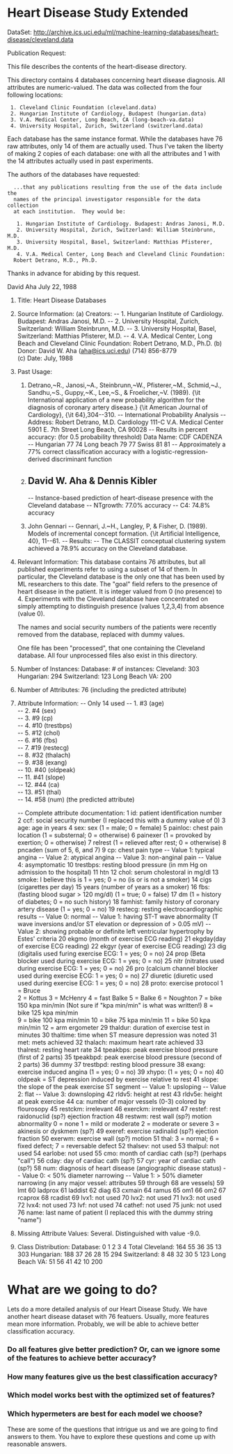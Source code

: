 # Heart Disease Study Extended

DataSet: http://archive.ics.uci.edu/ml/machine-learning-databases/heart-disease/cleveland.data

Publication Request: 
   >>>>>>>>>>>>>>>>>>>>>>>>>>>>>>>>>>>>>>>>>>>>>>>>>>>>>>>>>>>>>>>>>>>>>>
   This file describes the contents of the heart-disease directory.

   This directory contains 4 databases concerning heart disease diagnosis.
   All attributes are numeric-valued.  The data was collected from the
   four following locations:

     1. Cleveland Clinic Foundation (cleveland.data)
     2. Hungarian Institute of Cardiology, Budapest (hungarian.data)
     3. V.A. Medical Center, Long Beach, CA (long-beach-va.data)
     4. University Hospital, Zurich, Switzerland (switzerland.data)

   Each database has the same instance format.  While the databases have 76
   raw attributes, only 14 of them are actually used.  Thus I've taken the
   liberty of making 2 copies of each database: one with all the attributes
   and 1 with the 14 attributes actually used in past experiments.

   The authors of the databases have requested:

      ...that any publications resulting from the use of the data include the 
      names of the principal investigator responsible for the data collection
      at each institution.  They would be:

       1. Hungarian Institute of Cardiology. Budapest: Andras Janosi, M.D.
       2. University Hospital, Zurich, Switzerland: William Steinbrunn, M.D.
       3. University Hospital, Basel, Switzerland: Matthias Pfisterer, M.D.
       4. V.A. Medical Center, Long Beach and Cleveland Clinic Foundation:
	  Robert Detrano, M.D., Ph.D.

   Thanks in advance for abiding by this request.

   David Aha
   July 22, 1988
   >>>>>>>>>>>>>>>>>>>>>>>>>>>>>>>>>>>>>>>>>>>>>>>>>>>>>>>>>>>>>>>>>>>>>>

1. Title: Heart Disease Databases

2. Source Information:
   (a) Creators: 
       -- 1. Hungarian Institute of Cardiology. Budapest: Andras Janosi, M.D.
       -- 2. University Hospital, Zurich, Switzerland: William Steinbrunn, M.D.
       -- 3. University Hospital, Basel, Switzerland: Matthias Pfisterer, M.D.
       -- 4. V.A. Medical Center, Long Beach and Cleveland Clinic Foundation:
             Robert Detrano, M.D., Ph.D.
   (b) Donor: David W. Aha (aha@ics.uci.edu) (714) 856-8779   
   (c) Date: July, 1988

3. Past Usage:
    1. Detrano,~R., Janosi,~A., Steinbrunn,~W., Pfisterer,~M., Schmid,~J.,
       Sandhu,~S., Guppy,~K., Lee,~S., \& Froelicher,~V. (1989).  {\it 
       International application of a new probability algorithm for the 
       diagnosis of coronary artery disease.}  {\it American Journal of 
       Cardiology}, {\it 64},304--310.
       -- International Probability Analysis 
       -- Address: Robert Detrano, M.D.
                   Cardiology 111-C
                   V.A. Medical Center
                   5901 E. 7th Street
                   Long Beach, CA 90028
       -- Results in percent accuracy: (for 0.5 probability threshold)
             Data Name:  CDF    CADENZA
          -- Hungarian   77     74
             Long beach  79     77
             Swiss       81     81
          -- Approximately a 77% correct classification accuracy with a
             logistic-regression-derived discriminant function
    2. David W. Aha & Dennis Kibler
       -- 
          
          
          -- Instance-based prediction of heart-disease presence with the 
             Cleveland database
             -- NTgrowth: 77.0% accuracy
             --       C4: 74.8% accuracy
    3. John Gennari
       -- Gennari, J.~H., Langley, P, \& Fisher, D. (1989). Models of
          incremental concept formation. {\it Artificial Intelligence, 40},
          11--61.
       -- Results: 
          -- The CLASSIT conceptual clustering system achieved a 78.9% accuracy
             on the Cleveland database.

4. Relevant Information:
     This database contains 76 attributes, but all published experiments
     refer to using a subset of 14 of them.  In particular, the Cleveland
     database is the only one that has been used by ML researchers to 
     this date.  The "goal" field refers to the presence of heart disease
     in the patient.  It is integer valued from 0 (no presence) to 4.
     Experiments with the Cleveland database have concentrated on simply
     attempting to distinguish presence (values 1,2,3,4) from absence (value
     0).  
   
     The names and social security numbers of the patients were recently 
     removed from the database, replaced with dummy values.

     One file has been "processed", that one containing the Cleveland 
     database.  All four unprocessed files also exist in this directory.
    
5. Number of Instances: 
        Database:    # of instances:
          Cleveland: 303
          Hungarian: 294
        Switzerland: 123
      Long Beach VA: 200

6. Number of Attributes: 76 (including the predicted attribute)

7. Attribute Information:
   -- Only 14 used
      -- 1. #3  (age)       
      -- 2. #4  (sex)       
      -- 3. #9  (cp)        
      -- 4. #10 (trestbps)  
      -- 5. #12 (chol)      
      -- 6. #16 (fbs)       
      -- 7. #19 (restecg)   
      -- 8. #32 (thalach)   
      -- 9. #38 (exang)     
      -- 10. #40 (oldpeak)   
      -- 11. #41 (slope)     
      -- 12. #44 (ca)        
      -- 13. #51 (thal)      
      -- 14. #58 (num)       (the predicted attribute)

   -- Complete attribute documentation:
      1 id: patient identification number
      2 ccf: social security number (I replaced this with a dummy value of 0)
      3 age: age in years
      4 sex: sex (1 = male; 0 = female)
      5 painloc: chest pain location (1 = substernal; 0 = otherwise)
      6 painexer (1 = provoked by exertion; 0 = otherwise)
      7 relrest (1 = relieved after rest; 0 = otherwise)
      8 pncaden (sum of 5, 6, and 7)
      9 cp: chest pain type
        -- Value 1: typical angina
        -- Value 2: atypical angina
        -- Value 3: non-anginal pain
        -- Value 4: asymptomatic
     10 trestbps: resting blood pressure (in mm Hg on admission to the 
        hospital)
     11 htn
     12 chol: serum cholestoral in mg/dl
     13 smoke: I believe this is 1 = yes; 0 = no (is or is not a smoker)
     14 cigs (cigarettes per day)
     15 years (number of years as a smoker)
     16 fbs: (fasting blood sugar > 120 mg/dl)  (1 = true; 0 = false)
     17 dm (1 = history of diabetes; 0 = no such history)
     18 famhist: family history of coronary artery disease (1 = yes; 0 = no)
     19 restecg: resting electrocardiographic results
        -- Value 0: normal
        -- Value 1: having ST-T wave abnormality (T wave inversions and/or ST 
                    elevation or depression of > 0.05 mV)
        -- Value 2: showing probable or definite left ventricular hypertrophy
                    by Estes' criteria
     20 ekgmo (month of exercise ECG reading)
     21 ekgday(day of exercise ECG reading)
     22 ekgyr (year of exercise ECG reading)
     23 dig (digitalis used furing exercise ECG: 1 = yes; 0 = no)
     24 prop (Beta blocker used during exercise ECG: 1 = yes; 0 = no)
     25 nitr (nitrates used during exercise ECG: 1 = yes; 0 = no)
     26 pro (calcium channel blocker used during exercise ECG: 1 = yes; 0 = no)
     27 diuretic (diuretic used used during exercise ECG: 1 = yes; 0 = no)
     28 proto: exercise protocol
          1 = Bruce     
          2 = Kottus
          3 = McHenry
          4 = fast Balke
          5 = Balke
          6 = Noughton 
          7 = bike 150 kpa min/min  (Not sure if "kpa min/min" is what was 
              written!)
          8 = bike 125 kpa min/min  
          9 = bike 100 kpa min/min
         10 = bike 75 kpa min/min
         11 = bike 50 kpa min/min
         12 = arm ergometer
     29 thaldur: duration of exercise test in minutes
     30 thaltime: time when ST measure depression was noted
     31 met: mets achieved
     32 thalach: maximum heart rate achieved
     33 thalrest: resting heart rate
     34 tpeakbps: peak exercise blood pressure (first of 2 parts)
     35 tpeakbpd: peak exercise blood pressure (second of 2 parts)
     36 dummy
     37 trestbpd: resting blood pressure
     38 exang: exercise induced angina (1 = yes; 0 = no)
     39 xhypo: (1 = yes; 0 = no)
     40 oldpeak = ST depression induced by exercise relative to rest
     41 slope: the slope of the peak exercise ST segment
        -- Value 1: upsloping
        -- Value 2: flat
        -- Value 3: downsloping
     42 rldv5: height at rest
     43 rldv5e: height at peak exercise
     44 ca: number of major vessels (0-3) colored by flourosopy
     45 restckm: irrelevant
     46 exerckm: irrelevant
     47 restef: rest raidonuclid (sp?) ejection fraction
     48 restwm: rest wall (sp?) motion abnormality
        0 = none
        1 = mild or moderate
        2 = moderate or severe
        3 = akinesis or dyskmem (sp?)
     49 exeref: exercise radinalid (sp?) ejection fraction
     50 exerwm: exercise wall (sp?) motion 
     51 thal: 3 = normal; 6 = fixed defect; 7 = reversable defect
     52 thalsev: not used
     53 thalpul: not used
     54 earlobe: not used
     55 cmo: month of cardiac cath (sp?)  (perhaps "call")
     56 cday: day of cardiac cath (sp?)
     57 cyr: year of cardiac cath (sp?)
     58 num: diagnosis of heart disease (angiographic disease status)
        -- Value 0: < 50% diameter narrowing
        -- Value 1: > 50% diameter narrowing
        (in any major vessel: attributes 59 through 68 are vessels)
     59 lmt
     60 ladprox
     61 laddist
     62 diag
     63 cxmain
     64 ramus
     65 om1
     66 om2
     67 rcaprox
     68 rcadist
     69 lvx1: not used
     70 lvx2: not used
     71 lvx3: not used
     72 lvx4: not used
     73 lvf: not used
     74 cathef: not used
     75 junk: not used
     76 name: last name of patient 
	(I replaced this with the dummy string "name")

9. Missing Attribute Values: Several.  Distinguished with value -9.0.

10. Class Distribution:
        Database:      0   1   2   3   4 Total
          Cleveland: 164  55  36  35  13   303
          Hungarian: 188  37  26  28  15   294
        Switzerland:   8  48  32  30   5   123
      Long Beach VA:  51  56  41  42  10   200

# What are we going to do?

Lets do a more detailed analysis of our Heart Disease Study. We have another heart disease dataset with 76 featuers. 
Usually, more features mean more information. Probably, we will be able to achieve better classification accuracy. 
### Do all features give better prediction? Or, can we ignore some of the features to achieve better accuracy? 
### How many features give us the best classification accuracy? 
### Which model works best with the optimized set of features? 
### Which hypermeters are best for each model we choose? 
These are some of the questions that intrigue us and we are going to find answers to them. 
You have to explore these questions and come up with reasonable answers.
